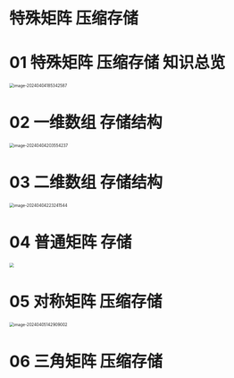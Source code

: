 # 特殊矩阵 压缩存储 



# 01 特殊矩阵 压缩存储 知识总览

<img src="https://cvp.oss-cn-shanghai.aliyuncs.com/picgo/202404041853660.png" alt="image-20240404185342587" style="zoom:50%;" />



# 02 一维数组 存储结构

<img src="https://cvp.oss-cn-shanghai.aliyuncs.com/picgo/202404042035366.png" alt="image-20240404203554237" style="zoom:50%;" />



# 03 二维数组 存储结构

<img src="https://cvp.oss-cn-shanghai.aliyuncs.com/picgo/202404042232003.png" alt="image-20240404223241544" style="zoom:50%;" />



# 04 普通矩阵 存储

<img src="C:\Users\51532\AppData\Roaming\Typora\typora-user-images\image-20240405073014362.png" style="zoom:50%;" />



# 05 对称矩阵 压缩存储

<img src="https://cvp.oss-cn-shanghai.aliyuncs.com/picgo/202404051429740.png" alt="image-20240405142909002" style="zoom:50%;" />



# 06 三角矩阵 压缩存储
